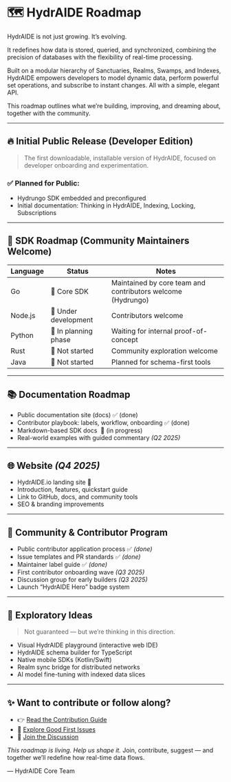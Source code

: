 # 🗺️ HydrAIDE Roadmap

HydrAIDE is not just growing. It’s evolving.

It redefines how data is stored, queried, and synchronized, combining the precision of databases with the flexibility of real-time processing.

Built on a modular hierarchy of Sanctuaries, Realms, Swamps, and Indexes, HydrAIDE empowers developers to model dynamic data, perform powerful set operations, and subscribe to instant changes. All with a simple, elegant API.

This roadmap outlines what we’re building, improving, and dreaming about, together with the community.

---

## 🔥 Initial Public Release (Developer Edition)

> The first downloadable, installable version of HydrAIDE, focused on developer onboarding and experimentation.

### ✅ Planned for Public:

- Hydrungo SDK embedded and preconfigured
- Initial documentation: Thinking in HydrAIDE, Indexing, Locking, Subscriptions

---

## 🧠 SDK Roadmap (Community Maintainers Welcome)

| Language | Status               | Notes                                                        |
| -------- | -------------------- |--------------------------------------------------------------|
| Go       | 🔄 Core SDK          | Maintained by core team and contributors welcome (Hydrungo) |
| Node.js  | 🔧 Under development | Contributors welcome                                         |
| Python   | 🧠 In planning phase | Waiting for internal proof-of-concept                        |
| Rust     | 🧠 Not started       | Community exploration welcome                                |
| Java     | 🧠 Not started       | Planned for schema-first tools                               |

---

## 📚 Documentation Roadmap

- Public documentation site (docs) ✅ (done)
- Contributor playbook: labels, workflow, onboarding ✅ (done)
- Markdown-based SDK docs  🔄 (in progress)
- Real-world examples with guided commentary *(Q2 2025)*

---

## 🌐 Website *(Q4 2025)*

- HydrAIDE.io landing site 🔄
- Introduction, features, quickstart guide
- Link to GitHub, docs, and community tools
- SEO & branding improvements

---

## 💬 Community & Contributor Program

- Public contributor application process ✅ *(done)*
- Issue templates and PR standards ✅ *(done)*
- Maintainer label guide ✅ *(done)*
- First contributor onboarding wave *(Q3 2025)*
- Discussion group for early builders *(Q3 2025)*
- Launch “HydrAIDE Hero” badge system

---

## 🌌 Exploratory Ideas

> Not guaranteed — but we’re thinking in this direction.

- Visual HydrAIDE playground (interactive web IDE)
- HydrAIDE schema builder for TypeScript
- Native mobile SDKs (Kotlin/Swift)
- Realm sync bridge for distributed networks
- AI model fine-tuning with indexed data slices

---

## ✨ Want to contribute or follow along?

- 👉 [Read the Contribution Guide](./CONTRIBUTING.md)
- 🐛 [Explore Good First Issues](https://github.com/hydraide/hydraide/issues?q=is%3Aissue+label%3A%22good+first+issue%22)
- 💬 [Join the Discussion](https://github.com/hydraide/hydraide/discussions)

*This roadmap is living. Help us shape it.*
Join, contribute, suggest — and together we’ll redefine how real-time data flows.

— HydrAIDE Core Team

